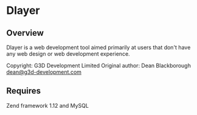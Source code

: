 Dlayer
======

Overview
--------

Dlayer is a web development tool aimed primarily at users that don't have any 
web design or web development experience.

Copyright: G3D Development Limited
Original author: Dean Blackborough <dean@g3d-development.com>

Requires
---------

Zend framework 1.12 and MySQL